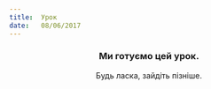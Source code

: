```yaml
---
title:  Урок
date:   08/06/2017
---
```


### <center>Ми готуємо цей урок.</center>
<center>Будь ласка, зайдіть пізніше.</center>